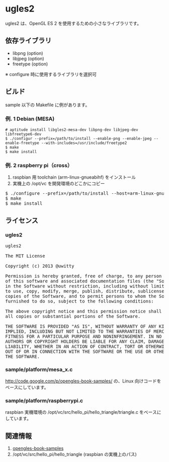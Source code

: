 ugles2
======

ugles2 は、OpenGL ES 2 を使用するための小さなライブラリです。

依存ライブラリ
--------------

* libpng (option)
* libjpeg (option)
* freetype (option)

※ configure 時に使用するライブラリを選択可


ビルド
------

sample 以下の Makefile に例があります。

### 例. 1 Debian (MESA)

    # aptitude install libgles2-mesa-dev libpng-dev libjpeg-dev libfreetype6-dev
    $ ./configur --prefix=/path/to/install --enable-png --enable-jpeg --enable-freetype --with-includes=/usr/include/freetype2
    $ make
    $ make install

### 例. 2 raspberry pi（cross）

1. raspbian 用 toolchain (arm-linux-gnueabihf) をインストール
2. 実機上の /opt/vc を開発環境のどこかにコピー 

<pre>
$ ./configure --prefix=/path/to/install --host=arm-linux-gnueabihf --enable-png --enable-jpeg --enable-freetype --with-includes=/path/to/vc/include:/path/to/vc/include/interface/vcos/pthreads:/path/to/otherlibs/include:/path/to/otherlibs/include/freetype2
$ make
$ make install
</pre>

ライセンス
----------

### ugles2

<pre>
ugles2

The MIT License

Copyright (c) 2013 @uwitty

Permission is hereby granted, free of charge, to any person obtaining a copy
of this software and associated documentation files (the "Software"), to deal
in the Software without restriction, including without limitation the rights
to use, copy, modify, merge, publish, distribute, sublicense, and/or sell
copies of the Software, and to permit persons to whom the Software is
furnished to do so, subject to the following conditions:

The above copyright notice and this permission notice shall be included in
all copies or substantial portions of the Software.

THE SOFTWARE IS PROVIDED "AS IS", WITHOUT WARRANTY OF ANY KIND, EXPRESS OR
IMPLIED, INCLUDING BUT NOT LIMITED TO THE WARRANTIES OF MERCHANTABILITY,
FITNESS FOR A PARTICULAR PURPOSE AND NONINFRINGEMENT. IN NO EVENT SHALL THE
AUTHORS OR COPYRIGHT HOLDERS BE LIABLE FOR ANY CLAIM, DAMAGES OR OTHER
LIABILITY, WHETHER IN AN ACTION OF CONTRACT, TORT OR OTHERWISE, ARISING FROM,
OUT OF OR IN CONNECTION WITH THE SOFTWARE OR THE USE OR OTHER DEALINGS IN
THE SOFTWARE.
</pre>

### sample/platform/mesa_x.c

http://code.google.com/p/opengles-book-samples/ の、Linux 向けコードをベースにしています。

### sample/platform/raspberrypi.c

raspbian 実機環境の /opt/vc/src/hello_pi/hello_triangle/triangle.c をベースにしています。

関連情報
--------

1. [opengles-book-samples](http://code.google.com/p/opengles-book-samples/ "opengles-book-samples")
2. /opt/vc/src/hello_pi/hello_triangle (raspbian の実機上のパス)

